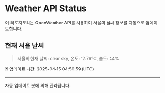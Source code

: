 
# Weather API Status

이 리포지토리는 OpenWeather API를 사용하여 서울의 날씨 정보를 자동으로 업데이트합니다.

## 현재 서울 날씨
> 서울의 현재 날씨: clear sky, 온도: 12.76°C, 습도: 44%

⏳ 업데이트 시간: 2025-04-15 04:50:59 (UTC)

---
자동 업데이트 봇에 의해 관리됩니다.
